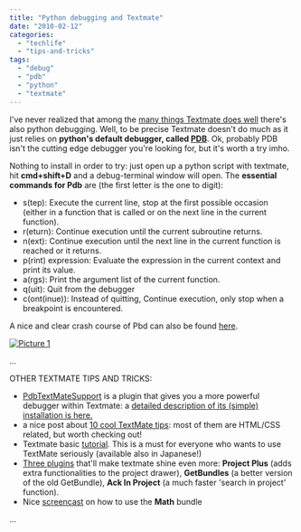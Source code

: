 ```yaml
---
title: "Python debugging and Textmate"
date: "2010-02-12"
categories: 
  - "techlife"
  - "tips-and-tricks"
tags: 
  - "debug"
  - "pdb"
  - "python"
  - "textmate"
---
```


I've never realized that among the [many things Textmate does well](http://manual.macromates.com/en/) there's also python debugging. Well, to be precise Textmate doesn't do much as it just relies on **python's default debugger, called [PDB](http://docs.python.org/library/pdb.html)**. Ok, probably PDB isn't the cutting edge debugger you're looking for, but it's worth a try imho.

Nothing to install in order to try: just open up a python script with textmate, hit **cmd+shift+D** and a debug-terminal window will open. The **essential commands for Pdb** are (the first letter is the one to digit):

- s(tep): Execute the current line, stop at the first possible occasion (either in a function that is called or on the next line in the current function).
- r(eturn): Continue execution until the current subroutine returns.
- n(ext): Continue execution until the next line in the current function is reached or it returns.
- p(rint) expression: Evaluate the expression in the current context and print its value.
- a(rgs): Print the argument list of the current function.
- q(uit): Quit from the debugger
- c(ont(inue)): Instead of quitting, Continue execution, only stop when a breakpoint is encountered.

A nice and clear crash course of Pbd can also be found [here](http://pythonconquerstheuniverse.wordpress.com/category/the-python-debugger/).

[![](http://www.michelepasin.org/blog/wp-content/uploads/2010/02/picture-12.png?w=300 "Picture 1")](http://www.michelepasin.org/blog/wp-content/uploads/2010/02/picture-12.png)

...

OTHER TEXTMATE TIPS AND TRICKS:

- [PdbTextMateSupport](http://pypi.python.org/pypi/PdbTextMateSupport/0.3) is a plugin that gives you a more powerful debugger within Textmate: a [detailed description of its (simple) installation is here.](http://www.libertypages.com/clarktech/?p=192)
- a nice post about [10 cool TextMate tips](http://domhay.com/blog/2009/10-cool-textmate-tips): most of them are HTML/CSS related, but worth checking out!
- Textmate basic [tutorial](http://projects.serenity.de/textmate/tutorials/basics/). This is a must for everyone who wants to use TextMate seriously (available also in Japanese!)
- [Three plugins](http://al3x.net/2008/12/03/how-i-use-textmate.html) that'll make textmate shine even more: **Project Plus** (adds extra functionalities to the project drawer), **GetBundles** (a better version of the old GetBundle), **Ack In Project** (a much faster 'search in project' function).
- Nice [screencast](http://screencasts.textmate.org/math_and_column_selections.mov) on how to use the **Math** bundle

...
